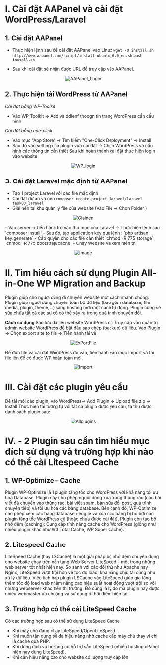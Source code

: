 # I. Cài đặt AAPanel và cài đặt WordPress/Laravel
## 1. Cài đặt AAPanel 
- Thực hiện lệnh sau để cài đặt AAPanel vào Linux
`wget -O install.sh http://www.aapanel.com/script/install-ubuntu_6.0_en.sh`
`bash install.sh`

- Sau khi cài đặt sẽ nhận được URL để truy cập vào AAPanel.

 <div align="center">

 ![AAPanel_Login](https://github.com/user-attachments/assets/609c8f44-0af4-4609-9ef5-b33ee5fc954a)

 </div>
 
## 2. Thực hiện tải WordPress từ AAPanel
*Cài đặt bằng WP-Toolkit*
- Vào WP-Toolkit -> Add và ddienf thoogn tin trang WordPress cần cấu hình 

*Cài đặt bằng one-click*
- Vào mục "App Store" -> Tìm kiếm "One-Click Deployment" -> Install
- Sau đó vào setting của plugin vừa cài đặt -> Chọn WordPress và cấu hình các thông tin cần thiết 
Sau khi hoàn thành cài đặt thực hiện login vào website

<div align="center">

![WP_login](https://github.com/user-attachments/assets/e22f551c-ebd5-4e9b-b6e6-5078f654a858)

</div>

## 3. Cài đặt Laravel mặc định từ AAPanel
- Tạo 1 project Laravel với các file mặc định
- Cài đặt dự án và nén
`composer create-project laravel/laravel task03_laravel`
- Giải nén tại khu quản lý file của website (Vào File -> Chọn Folder )

<div align="center">

![Giainen](https://github.com/user-attachments/assets/226c38d1-c73e-47ae-bfdd-6fe0ef8af8e7)
  
</div>
- Vào server -> tiến hành trỏ vào thư mục của Laravel -> Thực hiện lệnh sau 
`composer install`
- Sau đó, tạo application key qua lệnh : `php artisan key:generate`
- Cấp quyền cho các file cần thiết 
`chmod -R 775 storage`
`chmod -R 775 bootstrap/cache`
- Chạy Website và xem hiển thị 

<div align="center">

![image](https://github.com/user-attachments/assets/4b6ae7e8-8989-484f-9914-ef97f99d1cfb)

</div>

# II. Tìm hiểu cách sử dụng Plugin All-in-One WP Migration and Backup 
Plugin giúp cho người dùng di chuyển website một cách nhanh chóng. Plugin giúp người dùng chuyển toàn bộ dữ liệu (bao gồm database, file media, plugin, theme,…) sang hosting mới một cách tự động. Plugin cũng sẽ sửa chữa tất cả các sự cố có thể xảy ra trong quá trình chuyển đổi.

**Cách sử dụng**
Sao lưu dữ liệu website WordPress cũ
Truy cập vào quản trị admin website WordPress để bắt đầu sao chép (backup) dữ liệu.
Vào Plugin -> Chọn export site to file -> Tiến hành tải về 

<div align="center">
  
  ![ExPortFile](https://github.com/user-attachments/assets/1f599e97-d6fb-4d84-97d8-5fa2b6a4753d)

</div>

Để đưa file và cài đặt WordPress đó vào, tiến hành vào mục Import và tải file lên để có được WP hoàn toàn mới.

<div align="center">
  
![Import](https://github.com/user-attachments/assets/60bfa30d-6cb4-4405-b13b-7892d3881abc)

</div>

# III. Cài đặt các plugin yêu cầu
Để tải mới các plugin, vào WordPress-> Add Plugin -> Upload file zip -> Install 
Thực hiện tải tương tự với tất cả plugin được yêu cầu, ta thu được danh sách plugin sau:

<div align="center">
  
![Allplugins](https://github.com/user-attachments/assets/b090b0bc-3c58-47b0-a4ea-ec947d6318b6)

</div>

# IV. - 2 Plugin sau cần tìm hiểu mục đích sử dụng và trường hợp khi nào có thể cài Litespeed Cache
## 1. WP-Optimize – Cache
Plugin WP-Optimize là 1 plugin tăng tốc cho WordPress với khả năng tối ưu hóa Database. Plugin này cho phép nguời dùng xóa trong thùng rác (các bài viết đã chuyển vào thùng rác, bài viết spam, bản sửa đổi post, quá trình chuyển tiếp) và tối ưu hóa các bảng database. Bên cạnh đó, WP-Optimize cho phép xem các bảng database riêng lẻ và xóa các bảng bị bỏ bởi các plugin tăng tốc WordPress cũ (hoặc chưa được cài đặt). 
Plugin còn tạo bộ nhớ đệm (caching): Cung cấp tính năng cache cho WordPress (giống như nhiều plugin khác như W3 Total Cache, WP Super Cache).

## 2. Litespeed Cache
LiteSpeed Cache (hay LSCache) là một giải pháp bộ nhớ đệm chuyên dụng cho website chạy trên nền tảng Web Server LiteSpeed – một trong những web server tốt nhất hiện nay. So sánh với các đối thủ như Apache hay Nginx, LiteSpeed vượt trội hơn về tốc độ load, khả năng chịu tải cũng như xử lý dữ liệu.
Việc tích hợp plugin LSCache vào LiteSpeed giúp gia tăng thêm tốc độ load web nhằm nâng cao hiệu suất hoạt động vượt trội so với những webserver khác trên thị trường. Đó cũng là lý do mà plugin này được nhiều webmaster ưa chuộng và sử dụng ở thời điểm hiện tại.

## 3. Trường hớp có thể cài LiteSpeed Cache
Có các trường hợp sau có thể sử dụng LiteSpeed Cache 
- Khi máy chủ đang chạy LiteSpeed/OpenLiteSpeed.
- Khi muốn tận dụng tối đa hiệu năng nhờ cache cấp máy chủ thay vì chỉ là cache qua PHP.
- Khi dùng dịch vụ hosting có hỗ trợ sẵn LiteSpeed (nhiều hosting cPanel hiện nay dùng LiteSpeed).
- Khi cần hiệu năng cao cho website có lượng truy cập lớn
